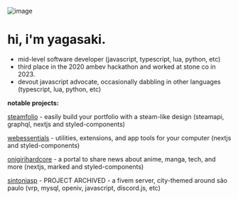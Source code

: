 ![image](https://github.com/user-attachments/assets/56042312-1558-4632-8322-aa4ecf5d9d7e)

# hi, i'm yagasaki.
- mid-level software developer (javascript, typescript, lua, python, etc)
- third place in the 2020 ambev hackathon and worked at stone co in 2023.
- devout javascript advocate, occasionally dabbling in other languages (typescript, lua, python, etc)

**notable projects:**

[steamfolio](https://steamfolio.vercel.app) - easily build your portfolio with a steam-like design (steamapi, graphql, nextjs and styled-components)

[webessentials](https://webessentials.vercel.app) - utilities, extensions, and app tools for your computer (nextjs and styled-components)

[onigirihardcore](https://onigirihardcore.vercel.app) - a portal to share news about anime, manga, tech, and more (nextjs, marked and styled-components)

[sintoniasp](https://sintoniasp.vercel.app) - PROJECT ARCHIVED - a fivem server, city-themed around são paulo (vrp, mysql, openiv, javascript, discord.js, etc)
